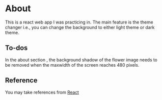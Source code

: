 # About 

This is a react web app I was practicing in. The main feature is the theme changer i.e., you can change the background to either light theme or dark theme.

## To-dos

In the about section , the background shadow of the flower image needs to be removed when the maxwidth of the screen reaches 480 pixels.

## Reference
 
 You may take references from [React](https://reactjs.org/)
